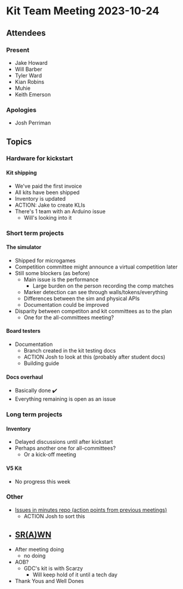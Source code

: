 # Kit Team Meeting 2023-10-24

## Attendees

### Present

- Jake Howard
- Will Barber
- Tyler Ward
- Kian Robins
- Muhie
- Keith Emerson

### Apologies

- Josh Perriman

## Topics

### Hardware for kickstart

#### Kit shipping

- We've paid the first invoice
- All kits have been shipped
- Inventory is updated
- ACTION: Jake to create KLIs
- There's 1 team with an Arduino issue
    - Will's looking into it

### Short term projects

#### The simulator
    
- Shipped for microgames
- Competition committee might announce a virtual competition later
- Still some blockers (as before)
    - Main issue is the performance
        - Large burden on the person recording the comp matches
    - Marker detection can see through walls/tokens/everything
    - Differences between the sim and physical APIs
    - Documentation could be improved
- Disparity between competiton and kit committees as to the plan
    - One for the all-committees meeting?

#### Board testers

- Documentation
    - Branch created in the kit testing docs
    - ACTION Josh to look at this (probably after student docs)
    - Building guide 

#### Docs overhaul

- Basically done :heavy_check_mark: 
- Everything remaining is open as an issue

### Long term projects

#### Inventory

- Delayed discussions until after kickstart
- Perhaps another one for all-committees?
    - Or a kick-off meeting

#### V5 Kit

- No progress this week

### Other

- [Issues in minutes repo (action points from previous meetings)](https://github.com/srobo/kit-team-minutes/issues)
    - ACTION Josh to sort this
- [SR(A)WN](https://github.com/srobo/srawn/issues)
    - 
- After meeting doing
    - no doing
- AOB?
    - GDC's kit is with Scarzy
        - Will keep hold of it until a tech day
- Thank Yous and Well Dones

